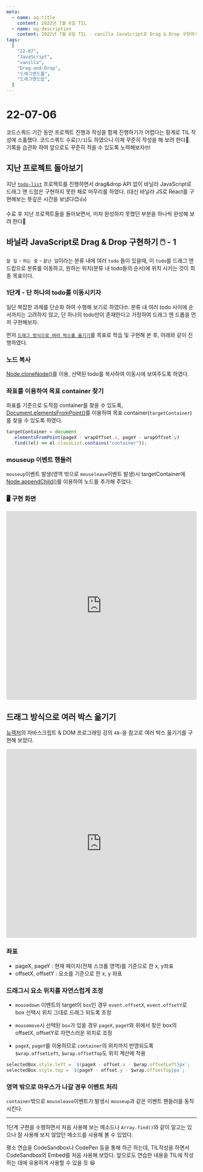 ```yaml
---
meta:
  - name: og:title
    content: 2022년 7월 6일 TIL
  - name: og:description
    content: 2022년 7월 6일 TIL - vanilla JavaScript로 Drag & Drop 구현하기 - 1
tags:
  [
    "22-07",
    "JavaScript",
    "vanilla",
    "Drag-and-Drop",
    "드래그앤드롭",
    "드래그앤드랍",
  ]
---
```


# 22-07-06

코드스쿼드 기간 동안 프로젝트 진행과 작성을 함께 진행하기가 어렵다는 핑계로 TIL 작성에 소홀했다. 코드스쿼드 수료(`7/1`)도 하였으니 이제 꾸준히 작성을 해 보려 한다💪. 기록을 습관화 하여 앞으로도 꾸준히 적을 수 있도록 노력해보자🤓!

## 지난 프로젝트 돌아보기

지난 [`todo-list`](https://github.com/healtheloper/todo-list) 프로젝트를 진행하면서 drag&drop API 없이 바닐라 JavaScript로 드래그 앤 드랍은 구현하지 못한 채로 마무리를 하였다. (대신 바닐라 JS로 React를 구현해보는 뜻깊은 시간을 보냈다😊👍)

수료 후 지난 프로젝트들을 돌아보면서, 미처 완성하지 못했던 부분을 하나씩 완성해 보려 한다💪

## 바닐라 JavaScript로 Drag & Drop 구현하기 🖱️ - 1

`할 일` - `하는 중` - `끝난 일`이라는 분류 내에 여러 `todo` 들이 있을때, 이 `todo`를 드래그 앤 드랍으로 분류를 이동하고, 원하는 위치(분류 내 todo들의 순서)에 위치 시키는 것이 최종 목표이다.

### 1단계 - 단 하나의 todo를 이동시키자

일단 복잡한 과제를 단순화 하여 수행해 보기로 하였다🤓.
분류 내 여러 todo 사이에 순서까지는 고려하지 않고, 단 하나의 todo만이 존재한다고 가정하여 드래그 앤 드롭을 먼저 구현해보자.

먼저 [`드래그 방식으로 여러 박스를 옮기기`](#드래그-방식으로-여러-박스-옮기기)를 목표로 학습 및 구현해 본 후, 아래와 같이 진행하였다.

### 노드 복사

[Node.cloneNode()](https://developer.mozilla.org/ko/docs/Web/API/Node/cloneNode)를 이용, 선택된 todo를 복사하여 이동시에 보여주도록 하였다.

### 좌표를 이용하여 목표 container 찾기

좌표를 기준으로 도착점 container를 찾을 수 있도록, [Document.elementsFromPoint()](https://developer.mozilla.org/en-US/docs/Web/API/Document/elementsFromPoint)를 이용하여 목표 container(`targetContainer`)를 찾을 수 있도록 하였다.

```js
targetContainer = document
  .elementsFromPoint(pageX - wrapOffset.x, pageY - wrapOffset.y)
  .find((el) => el.classList.contains("container"));
```

### mouseup 이벤트 핸들러

`mouseup`이벤트 발생(영역 밖으로 `mouseleave`이벤트 발생)시 targetContainer에 [Node.appendChild()](https://developer.mozilla.org/ko/docs/Web/API/Node/appendChild)를 이용하여 노드를 추가해 주었다.

### 🖥️ 구현 화면

<iframe src="https://codesandbox.io/embed/gracious-firefly-o3eqc1?fontsize=14&hidenavigation=1&theme=light&view=preview"
  style="width:100%; height:500px; border:0; border-radius: 4px; overflow:hidden;"
  title="gracious-firefly-o3eqc1"
  allow="accelerometer; ambient-light-sensor; camera; encrypted-media; geolocation; gyroscope; hid; microphone; midi; payment; usb; vr; xr-spatial-tracking"
  sandbox="allow-forms allow-modals allow-popups allow-presentation allow-same-origin allow-scripts"
></iframe>

## 드래그 방식으로 여러 박스 옮기기

[뉴렉처](https://www.youtube.com/watch?v=H9H5lYSfYfU&list=PLq8wAnVUcTFWhQrIXNN6kPYXJA6X2IQM4&index=48)의 자바스크립트 & DOM 프로그래밍 강의 `48~`을 참고로 여러 박스 옮기기를 구현해 보았다.

<iframe src="https://codesandbox.io/embed/deuraegeu-bangsigeuro-yeoreo-bagseu-olmgigi-n141dw?fontsize=14&hidenavigation=1&theme=light&view=preview"
  style="width:100%; height:500px; border:0; border-radius: 4px; overflow:hidden;"
  title="드래그 방식으로 여러 박스 옮기기"
  allow="accelerometer; ambient-light-sensor; camera; encrypted-media; geolocation; gyroscope; hid; microphone; midi; payment; usb; vr; xr-spatial-tracking"
  sandbox="allow-forms allow-modals allow-popups allow-presentation allow-same-origin allow-scripts"
></iframe>

### 좌표

- pageX, pageY : 현재 페이지(전체 스크롤 영역)를 기준으로 한 x, y좌표
- offsetX, offsetY : 요소를 기준으로 한 x, y 좌표

### 드래그시 요소 위치를 자연스럽게 조정

- `mousedown` 이벤트의 target이 `box`인 경우 `event.offsetX`, `event.offsetY`로 box 선택시 위치 그대로 드래그 되도록 조정

- `mousemove`시 선택된 `box`가 있을 경우 `pageX`, `pageY`와 위에서 찾은 box의 offsetX, offsetY로 자연스러운 위치로 조정

- `pageX`, `pageY`를 이용하므로 `container`의 위치까지 반영되도록 `$wrap.offsetLeft`, `$wrap.offsetTop`도 위치 계산에 적용

```js
selectedBox.style.left = `${pageX - offset.x - $wrap.offsetLeft}px`;
selectedBox.style.top = `${pageY - offset.y - $wrap.offsetTop}px`;
```

### 영역 밖으로 마우스가 나갈 경우 이벤트 처리

`container`밖으로 `mouseleave`이벤트가 발생시 `mouseup`과 같은 이벤트 핸들러를 동작시킨다.

---

1단계 구현을 수행하면서 처음 사용해 보는 메소드나 `Array.find()`와 같이 알고는 있으나 잘 사용해 보지 않았던 메소드를 사용해 볼 수 있었다.

평소 연습을 CodeSandbox나 CodePen 등을 통해 하곤 하는데, TIL작성을 하면서 CodeSandbox의 Embed를 처음 사용해 보았다. 앞으로도 연습한 내용을 TIL에 작성 하는 데에 유용하게 사용할 수 있을 듯 😆
